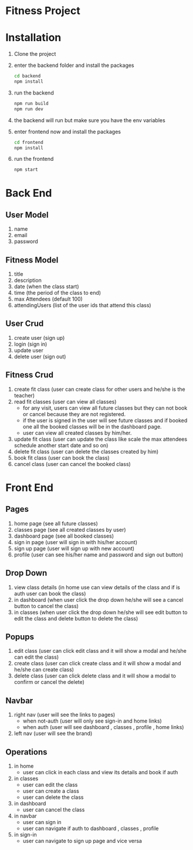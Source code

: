 # Fitness Project

# Installation

1. Clone the project
2. enter the backend folder and install the packages
    
    ```bash
    cd backend
    npm install
    ```
    
3. run the backend
    
    ```bash
    npm run build
    npm run dev
    ```
    
4. the backend will run but make sure you have the env variables
5. enter frontend now and install the packages
    
    ```bash
    cd frontend
    npm install
    ```
    
6. run the frontend
    
    ```bash
    npm start
    ```
    

# Back End

## User Model

1. name
2. email
3. password

## Fitness Model

1. title
2. description
3. date (when the class start)
4. time (the period of the class to end)
5. max Attendees (default 100)
6. attendingUsers (list of the user ids that attend this class)

## User Crud

1. create user (sign up) 
2. login (sign in) 
3. update user 
4. delete user (sign out) 

## Fitness Crud

1. create fit class (user can create class for other users and he/she is the teacher) 
2. read fit classes (user can view all classes)
    - for any visit, users can view all future classes but they can not book or cancel because they are not registered.
    - if the user is signed in the user will see future classes and if booked one 
    all the booked classes will be in the dashboard page.
    - user can view all created classes by him/her.
3. update fit class (user can update the class like scale the max attendees schedule another start date and so on) 
4. delete  fit class (user can delete the classes created by him) 
5. book fit class (user can book the class) 
6. cancel class (user can cancel the booked class) 

# Front End

## Pages

1. home page (see all future classes) 
2. classes page (see all created classes by user) 
3. dashboard page (see all booked classes) 
4. sign in page (user will sign in with his/her account) 
5. sign up page (user will sign up with new account) 
6. profile (user can see his/her name and password and sign out button) 

## Drop Down

1. view class details (in home use can view details of the class and if is auth user can book the class)
2. in dashboard (when user click the drop down he/she will see a cancel button to cancel the class)
3. in classes (when user click the drop down he/she will see edit button to edit the class and delete button to delete the class)

## Popups

1. edit class (user can click edit class and it will show a modal and he/she can edit the class)
2. create class (user can click create class and it will show a modal and he/she can create class)
3. delete class (user can click delete class and it will show a modal to confirm or cancel the delete)

## Navbar

1. right nav (user will see the links to pages)
    - when not-auth (user will only see sign-in and home links)
    - when auth (user will see dashboard , classes , profile , home links)
2. left nav (user will see the brand)

## Operations

1. in home
    - user can click in each class and view its details and book if auth
2. in classes
    - user can edit the class
    - user can create a class
    - user can delete the class
3. in dashboard
    - user can cancel the class
4. in navbar
    - user can sign in
    - user can navigate if auth to dashboard , classes , profile
5. in sign-in 
    - user can navigate to sign up page and vice versa
